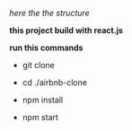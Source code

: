 *here the the structure*

**this project build with react.js**

**run this commands**

* git clone <repo>

* cd ./airbnb-clone

* npm install

* npm start
